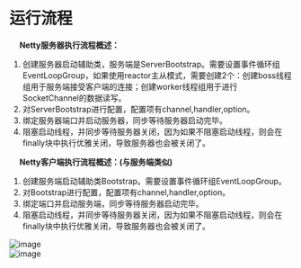 


# 运行流程  
&emsp; **Netty服务器执行流程概述：**  
1. 创建服务器启动辅助类，服务端是ServerBootstrap。需要设置事件循环组EventLoopGroup，如果使用reactor主从模式，需要创建2个：创建boss线程组用于服务端接受客户端的连接；创建worker线程组用于进行 SocketChannel的数据读写。  
2. 对ServerBootstrap进行配置，配置项有channel,handler,option。  
3. 绑定服务器端口并启动服务器，同步等待服务器启动完毕。  
4. 阻塞启动线程，并同步等待服务器关闭，因为如果不阻塞启动线程，则会在finally块中执行优雅关闭，导致服务器也会被关闭了。  

&emsp; **Netty客户端执行流程概述：(与服务端类似)**  
1. 创建服务端启动辅助类Bootstrap。需要设置事件循环组EventLoopGroup。  
2. 对Bootstrap进行配置，配置项有channel,handler,option。  
3. 绑定端口并启动服务端，同步等待服务器启动完毕。  
4. 阻塞启动线程，并同步等待服务器关闭，因为如果不阻塞启动线程，则会在finally块中执行优雅关闭，导致服务器也会被关闭了。  

![image](https://gitee.com/wt1814/pic-host/raw/master/images/microService/netty/netty-87.png)  
![image](https://gitee.com/wt1814/pic-host/raw/master/images/microService/netty/netty-44.png)  
